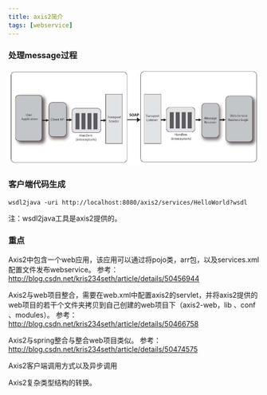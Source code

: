 ```yaml
---
title: axis2简介
tags: [webservice]
---
```


### 处理message过程

![](images/java_structure/webservice/axis2/soapMessageProcess.jpg)

### 客户端代码生成

```
wsdl2java -uri http://localhost:8080/axis2/services/HelloWorld?wsdl
```

注：wsdl2java工具是axis2提供的。

### 重点

Axis2中包含一个web应用，该应用可以通过将pojo类，arr包，以及services.xml配置文件发布webservice。
参考：http://blog.csdn.net/kris234seth/article/details/50456944

Axis2与web项目整合，需要在web.xml中配置axis2的servlet，并将axis2提供的web项目的若干个文件夹拷贝到自己创建的web项目下（axis2-web，lib 、conf  、modules）。
参考：http://blog.csdn.net/kris234seth/article/details/50466758

Axis2与spring整合与整合web项目类似。
参考：http://blog.csdn.net/kris234seth/article/details/50474575

Axis2客户端调用方式以及异步调用

Axis2复杂类型结构的转换。
